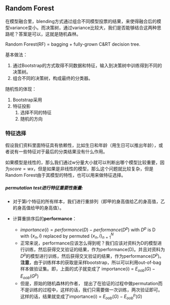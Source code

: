 ## Random Forest

在模型融合里，blending方式通过组合不同模型投票的结果，来使得融合后的模型variance变小。而决策树，通过variance比较大，我们是否能够结合这两种思路呢？答案是可以，这就是随机森林。

Random Forest(RF) = bagging + fully-grown C&RT decision tree.

基本做法：

1. 通过Bootstrap的方式取得不同数据和特征，输入到决策树中训练得到不同的决策树。
2. 组合不同的决策树，构成最终的分类器。

随机性的体现：

1. Bootstrap采用
2. 特征投影
   1. 选择不同的特征
   2. 随机的方向

### 特征选择

假设我们资料里面特征具有依赖性，比如生日和年龄（用生日可以推出年龄），或者说有一些特征对于最后的分类结果没有什么作用。

如果模型是线性的，那么我们通过w分量大小就可以判断出哪个模型比较重要，因为$score = wx​$，但是如果是非线性的模型，那么这个问题就比较复杂，但是Random Forest由于其模型的特性，也可以用来做特征选择。

##### permutation test进行特征重要性衡量:

- 对于第i个特征的所有样本，我们进行重排列（即甲的身高值给乙的身高值，乙的身高值给甲的身高值）。

- 计算重排序后的**performance**：

  - $importance(i) = performance(D) - performance(D^p)$ with $D^p$ is D with $\{x_n, i\}$ replaced by permuted $\{x_n, i\}_{n=1}^N$
  - 正常来说，performance应该怎么得到呢？我们应该对资料为D的模型进行训练，然后获得交叉验证的结果，作为performance(D)。并且对资料为$D^p$的模型进行训练，然后获得交叉验证的结果，作为performance($D^p$)。**注意**，由于训练样本的获取是采样bootstrap，所以可以利用out-of-bag样本做验证集。即，上面的式子就变成了 importance(i) = $E_{oob}(G) - E_{oob}(G^p)$
  - 但是，原始的随机森林的作者， 提出了在验证的过程中做permutation而不是训练的过程中，这样的话，我们只需要做一次训练，两次验证即可。这样的话，结果就变成了importance(i) = $E_{oob}(G) - E_{oob}^p(G)$

  ​